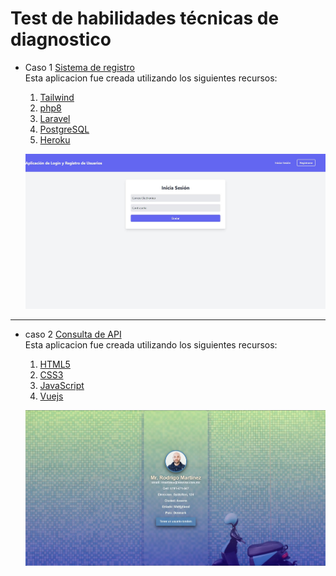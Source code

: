 # Test de habilidades técnicas de diagnostico 

- Caso 1 [Sistema de registro](http://thawing-beyond-16316.herokuapp.com/login)<br>
  Esta aplicacion fue creada utilizando los siguientes recursos:
  1. [Tailwind](https://tailwindcss.com)
  2. [php8](https://www.php.net/releases/8.0/es.php#:~:text=PHP%208.0%20es%20una%20actualización,sistema%20de%20tipos%2C%20manejo%20de)
  3. [Laravel](https://laravel.com)
  4. [PostgreSQL](https://www.postgresql.org)
  5. [Heroku](https://www.heroku.com/what)
  
  <p align="center"><a href="http://thawing-beyond-16316.herokuapp.com/login" target="blank"><img src="./cap_log.JPG" alt="loginApp" border="0" width="800"/></p></a>
---
   
- caso 2 [Consulta de API](https://hopeful-davinci-cb54b7.netlify.app)<br>
  Esta aplicacion fue creada utilizando los siguientes recursos:
  1. [HTML5](https://developer.mozilla.org/es/docs/Glossary/HTML5)
  1. [CSS3](https://www.w3schools.com/css/)
  1. [JavaScript](https://developer.mozilla.org/en-US/docs/Web/JavaScript)
  1. [Vuejs](https://vuejs.org)
  
  <p align="center"><a href="https://hopeful-davinci-cb54b7.netlify.app" target="blank"><img src="./cap_API.JPG" alt="apiApp" border="0" width="800" /></p></a>


